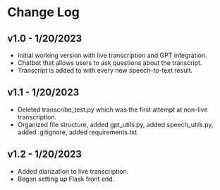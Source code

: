 # Change Log

## v1.0 - 1/20/2023
- Initial working version with live transcription and GPT integration.
- Chatbot that allows users to ask questions about the transcript.
- Transcript is added to with every new speech-to-text result.


## v1.1 - 1/20/2023
- Deleted transcribe_test.py which was the first attempt at non-live transcription.
- Organized file structure, added gpt_utils.py, added speech_utils.py, added .gitignore, added requirements.txt

## v1.2 - 1/20/2023
- Added diarization to live transcription.
- Began setting up Flask front end.
